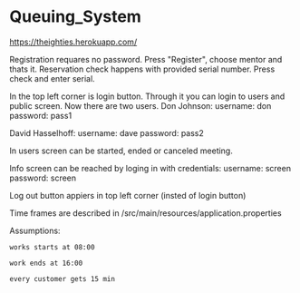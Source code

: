 # Queuing_System

https://theighties.herokuapp.com/

Registration requares no password. Press "Register", choose mentor and thats it.
Reservation check happens with provided serial number. Press check and enter serial.

In the top left corner is login button. Through it you can login to users and public screen.
Now there are two users. 
  Don Johnson:
    username: don
    password: pass1

  David Hasselhoff:
    username: dave
    password: pass2
    
In users screen can be started, ended or canceled meeting.

Info screen can be reached by loging in with credentials:
  username: screen
  password: screen
  
Log out button appiers in top left corner (insted of login button)
   
Time frames are described in /src/main/resources/application.properties

  Assumptions:
  
    works starts at 08:00
    
    work ends at 16:00
    
    every customer gets 15 min
